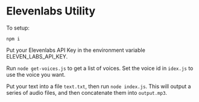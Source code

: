# Elevenlabs Utility

To setup:

```
npm i
```

Put your Elevenlabs API Key in the environment variable ELEVEN_LABS_API_KEY.

Run `node get-voices.js` to get a list of voices. Set the voice id in `idex.js` to use the voice you want.

Put your text into a file `text.txt`, then run `node index.js`. This will output a series of audio files, and then concatenate them into `output.mp3`.